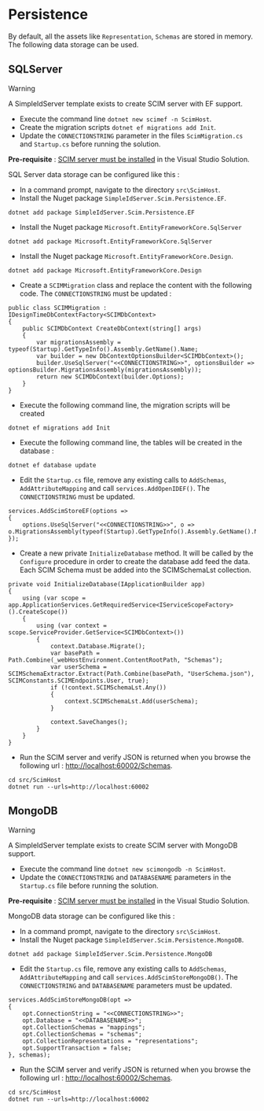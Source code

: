 # Persistence

By default, all the assets like `Representation`, `Schemas` are stored in memory. The following data storage can be used. 

## SQLServer

> [!WARNING]
> A SimpleIdServer template exists to create SCIM server with EF support.
> * Execute the command line `dotnet new scimef -n ScimHost`.
> * Create the migration scripts `dotnet ef migrations add Init`.
> * Update the `CONNECTIONSTRING` parameter in the files `ScimMigration.cs` and `Startup.cs` before running the solution.


**Pre-requisite** : [SCIM server must be installed](/documentation/scim20/installation.html) in the Visual Studio Solution.

SQL Server data storage can be configured like this : 

* In a command prompt, navigate to the directory `src\ScimHost`.
* Install the Nuget package `SimpleIdServer.Scim.Persistence.EF`. 

```
dotnet add package SimpleIdServer.Scim.Persistence.EF
```

* Install the Nuget package `Microsoft.EntityFrameworkCore.SqlServer`

```
dotnet add package Microsoft.EntityFrameworkCore.SqlServer
```
* Install the Nuget package `Microsoft.EntityFrameworkCore.Design`.

```
dotnet add package Microsoft.EntityFrameworkCore.Design
```

* Create a `SCIMMigration` class and replace the content with the following code. The `CONNECTIONSTRING` must be updated :

```
public class SCIMMigration : IDesignTimeDbContextFactory<SCIMDbContext> 
{ 
    public SCIMDbContext CreateDbContext(string[] args) 
    { 
        var migrationsAssembly = typeof(Startup).GetTypeInfo().Assembly.GetName().Name; 
        var builder = new DbContextOptionsBuilder<SCIMDbContext>(); 
        builder.UseSqlServer("<<CONNECTIONSTRING>>", optionsBuilder => optionsBuilder.MigrationsAssembly(migrationsAssembly));
        return new SCIMDbContext(builder.Options); 
    }
}
```

* Execute the following command line, the migration scripts will be created

```
dotnet ef migrations add Init
```

* Execute the following command line, the tables will be created in the database :

```
dotnet ef database update
```

*  Edit the `Startup.cs` file, remove any existing calls to `AddSchemas`, `AddAttributeMapping` and call `services.AddOpenIDEF()`. The `CONNECTIONSTRING` must be updated.

```
services.AddScimStoreEF(options =>
{
    options.UseSqlServer("<<CONNECTIONSTRING>>", o => o.MigrationsAssembly(typeof(Startup).GetTypeInfo().Assembly.GetName().Name));
});
```

* Create a new private `InitializeDatabase` method. It will be called by the `Configure` procedure in order to create the database add feed the data. Each SCIM Schema must be added into the SCIMSchemaLst collection. 

```
private void InitializeDatabase(IApplicationBuilder app)
{
    using (var scope = app.ApplicationServices.GetRequiredService<IServiceScopeFactory>().CreateScope())
    {
        using (var context = scope.ServiceProvider.GetService<SCIMDbContext>())
        {
            context.Database.Migrate();
            var basePath = Path.Combine(_webHostEnvironment.ContentRootPath, "Schemas");
            var userSchema = SCIMSchemaExtractor.Extract(Path.Combine(basePath, "UserSchema.json"), SCIMConstants.SCIMEndpoints.User, true);
            if (!context.SCIMSchemaLst.Any())
            {
                context.SCIMSchemaLst.Add(userSchema);
            }

            context.SaveChanges();
        }
    }
}
```

* Run the SCIM server and verify JSON is returned when you browse the following url : [http://localhost:60002/Schemas](http://localhost:60002/Schemas).

```
cd src/ScimHost
dotnet run --urls=http://localhost:60002
```

## MongoDB

> [!WARNING]
> A SimpleIdServer template exists to create SCIM server with MongoDB support. 
> * Execute the command line `dotnet new scimongodb -n ScimHost`.
> * Update  the `CONNECTIONSTRING` and `DATABASENAME` parameters in the `Startup.cs` file before running the solution.

**Pre-requisite** : [SCIM server must be installed](/documentation/scim20/installation.html) in the Visual Studio Solution.

MongoDB data storage can be configured like this : 

* In a command prompt, navigate to the directory `src\ScimHost`.
* Install the Nuget package `SimpleIdServer.Scim.Persistence.MongoDB`. 

```
dotnet add package SimpleIdServer.Scim.Persistence.MongoDB
```

* Edit the `Startup.cs` file, remove any existing calls to `AddSchemas`, `AddAttributeMapping` and call `services.AddScimStoreMongoDB()`. The `CONNECTIONSTRING` and `DATABASENAME` parameters must be updated.

```
services.AddScimStoreMongoDB(opt => 
{ 
	opt.ConnectionString = "<<CONNECTIONSTRING>>"; 
	opt.Database = "<<DATABASENAME>>";  
	opt.CollectionSchemas = "mappings"; 
	opt.CollectionSchemas = "schemas"; 
    opt.CollectionRepresentations = "representations"; 
	opt.SupportTransaction = false; 
}, schemas); 
```

* Run the SCIM server and verify JSON is returned when you browse the following url : [http://localhost:60002/Schemas](http://localhost:60002/Schemas).

```
cd src/ScimHost
dotnet run --urls=http://localhost:60002
```